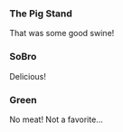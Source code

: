 

### The Pig Stand

That was some good swine!


### SoBro

Delicious!


### Green

No meat! Not a favorite...
